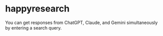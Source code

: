 # happyresearch
You can get responses from ChatGPT, Claude, and Gemini simultaneously by entering a search query.
